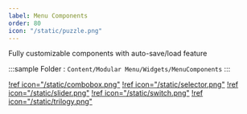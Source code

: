 ```yaml
---
label: Menu Components
order: 80
icon: "/static/puzzle.png"
---
```


<style>
    .sample {
        text-align: center;
        color: #1956AF;
        border-radius: 10px;
        background-color: #ffb300;
        border: 1px solid #1956AF;
        padding-top: 20px;
        margin-bottom: 20px;
    }
</style>

Fully customizable components with auto-save/load feature

:::sample
 Folder :  `Content/Modular Menu/Widgets/MenuComponents`
:::


[!ref icon="/static/combobox.png"](combobox.md)
[!ref icon="/static/selector.png"](selector.md)
[!ref icon="/static/slider.png"](slider.md)
[!ref icon="/static/switch.png"](toggle.md)
[!ref icon="/static/trilogy.png"](input.md)
